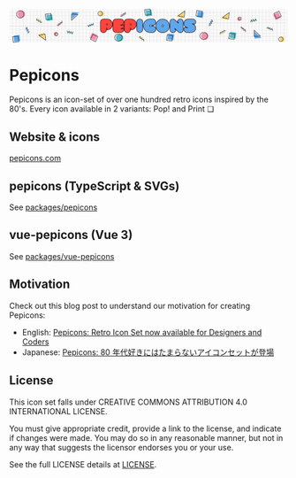 ![hero](media/pepicons-hero.png?raw=true)

# Pepicons

Pepicons is an icon-set of over one hundred retro icons inspired by the 80's.
Every icon available in 2 variants: Pop! and Print ❏

## Website & icons

[pepicons.com](https://pepicons.com)

## pepicons (TypeScript & SVGs)

See [packages/pepicons](/packages/pepicons)

## vue-pepicons (Vue 3)

See [packages/vue-pepicons](/packages/vue-pepicons)

## Motivation

Check out this blog post to understand our motivation for creating Pepicons:

- English: [Pepicons: Retro Icon Set now available for Designers and Coders](https://lucaban.medium.com/pepicons-retro-icon-set-now-available-for-designers-and-coders-40db866a7460)
- Japanese: [Pepicons: 80 年代好きにはたまらないアイコンセットが登場](https://lucaban.medium.com/pepicons-80年代好きにはたまらないアイコンセットが登場-6e417dcf4a7f)

## License

This icon set falls under CREATIVE COMMONS ATTRIBUTION 4.0 INTERNATIONAL LICENSE.

You must give appropriate credit, provide a link to the license, and indicate if changes were made. You may do so in any reasonable manner, but not in any way that suggests the licensor endorses you or your use.

See the full LICENSE details at [LICENSE](LICENSE).
